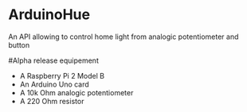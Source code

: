 # ArduinoHue
An API allowing to control home light from analogic potentiometer and button

#Alpha release equipement
- A Raspberry Pi 2 Model B
- An Arduino Uno card
- A 10k Ohm analogic potentiometer
- A 220 Ohm resistor
